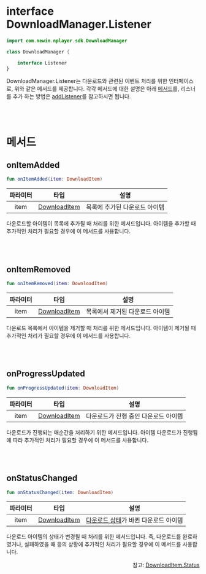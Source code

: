 # interface DownloadManager.Listener

```kotlin
import com.newin.nplayer.sdk.DownloadManager
```

```kotlin
class DownloadManager {

    interface Listener 
}
```

DownloadManager.Listener는 다운로드와 관련된 이벤트 처리를 위한 인터페이스로, 위와 같은 메서드를 제공합니다. 각각 메서드에 대한 설명은 아래 [메서드](#메서드)를, 리스너를 추가 하는 방법은 [addListener](../../class/download-manager/home.md#addlistener)를 참고하시면 됩니다.

<br><br>
# 메서드

## onItemAdded

```kotlin
fun onItemAdded(item: DownloadItem)
```

|파라미터|타입|설명|
|:--:|:--:|:--:|
|item|[DownloadItem](../../class/download-item/home.md)|목록에 추가된 다운로드 아이템|

다운로드할 아이템이 목록에 추가될 때 처리를 위한 메서드입니다. 아이템을 추가할 때 추가적인 처리가 필요할 경우에 이 메서드를 사용합니다.

<br><br>
## onItemRemoved

```kotlin
fun onItemRemoved(item: DownloadItem)
```

|파라미터|타입|설명|
|:--:|:--:|:--:|
|item|[DownloadItem](../../class/download-item/home.md)|목록에서 제거된 다운로드 아이템|

다운로드 목록에서 아이템을 제거할 때 처리를 위한 메서드입니다. 아이템이 제거될 때 추가적인 처리가 필요할 경우에 이 메서드를 사용합니다.

<br><br>
## onProgressUpdated

```kotlin
fun onProgressUpdated(item: DownloadItem)
```

|파라미터|타입|설명|
|:--:|:--:|:--:|
|item|[DownloadItem](../../class/download-item/home.md)|다운로드가 진행 중인 다운로드 아이템|

다운로드가 진행되는 매순간을 처리하기 위한 메서드입니다. 아이템 다운로드가 진행됨에 따라 추가적인 처리가 필요할 경우에 이 메서드를 사용합니다.

<br><br>
## onStatusChanged

```kotlin
fun onStatusChanged(item: DownloadItem)
```

|파라미터|타입|설명|
|:--:|:--:|:--:|
|item|[DownloadItem](../../class/download-item/home.md)|[다운로드 상태](../../enum/download-item-status/home.md)가 바뀐 다운로드 아이템|

다운로드 아이템의 상태가 변경될 때 처리를 위한 메서드입니다. 즉, 다운로드를 완료하였거나, 실패하였을 때 등의 상황에 추가적인 처리가 필요할 경우에 이 메서드를 사용합니다.

<div align="right">
참고: <a href="../../enum/download-item-status/home.md">DownloadItem.Status</a>
</div>

